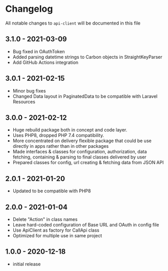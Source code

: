 # Changelog

All notable changes to `api-client` will be documented in this file

## 3.1.0 - 2021-03-09

- Bug fixed in OAuthToken
- Added parsing datetime strings to Carbon objects in StraightKeyParser
- Add GitHub Actions integration

## 3.0.1 - 2021-02-15

- Minor bug fixes
- Changed Data layout in PaginatedData to be compatible with Laravel Resources

## 3.0.0 - 2021-02-12

- Huge rebuild package both in concept and code layer.
- Uses PHP8, dropped PHP 7.4 compatibility.
- More concentrated on delivery flexible package that could be use directly in apps rather than in other packages
- Made interfaces & classes for configuration, authorization, data fetching, containing & parsing to final classes delivered by user
- Prepared classes for config, url creating & fetching data from JSON API

## 2.0.1 - 2021-01-20

- Updated to be compatible with PHP8

## 2.0.0 - 2021-01-04

- Delete "Action" in class names
- Leave hard-coded configuration of Base URL and OAuth in config file
- Use ApiClient as factory for CallApi class
- Optimized for multiple use in same project

## 1.0.0 - 2020-12-18

- initial release
